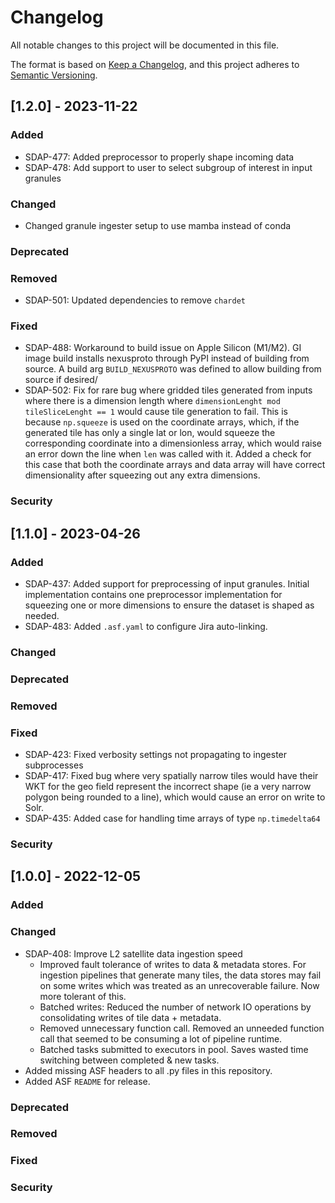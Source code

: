 # Changelog
All notable changes to this project will be documented in this file.

The format is based on [Keep a Changelog](https://keepachangelog.com/en/1.0.0/),
and this project adheres to [Semantic Versioning](https://semver.org/spec/v2.0.0.html).

## [1.2.0] - 2023-11-22
### Added
- SDAP-477: Added preprocessor to properly shape incoming data
- SDAP-478: Add support to user to select subgroup of interest in input granules
### Changed
- Changed granule ingester setup to use mamba instead of conda
### Deprecated
### Removed
- SDAP-501: Updated dependencies to remove `chardet`
### Fixed
- SDAP-488: Workaround to build issue on Apple Silicon (M1/M2). GI image build installs nexusproto through PyPI instead of building from source. A build arg `BUILD_NEXUSPROTO` was defined to allow building from source if desired/
- SDAP-502: Fix for rare bug where gridded tiles generated from inputs where there is a dimension length where `dimensionLenght mod tileSliceLenght == 1` would cause tile generation to fail. This is because `np.squeeze` is used on the coordinate arrays, which, if the generated tile has only a single lat or lon, would squeeze the corresponding coordinate into a dimensionless array, which would raise an error down the line when `len` was called with it. Added a check for this case that both the coordinate arrays and data array will have correct dimensionality after squeezing out any extra dimensions. 
### Security

## [1.1.0] - 2023-04-26
### Added
- SDAP-437: Added support for preprocessing of input granules. Initial implementation contains one preprocessor implementation for squeezing one or more dimensions to ensure the dataset is shaped as needed.
- SDAP-483: Added `.asf.yaml` to configure Jira auto-linking.
### Changed
### Deprecated
### Removed
### Fixed
- SDAP-423: Fixed verbosity settings not propagating to ingester subprocesses
- SDAP-417: Fixed bug where very spatially narrow tiles would have their WKT for the geo field represent the incorrect shape (ie a very narrow polygon being rounded to a line), which would cause an error on write to Solr.
- SDAP-435: Added case for handling time arrays of type `np.timedelta64`
### Security

## [1.0.0] - 2022-12-05
### Added
### Changed
 - SDAP-408: Improve L2 satellite data ingestion speed
   - Improved fault tolerance of writes to data & metadata stores. For ingestion pipelines that generate many tiles, the data stores may fail on some writes which was treated as an unrecoverable failure. Now more tolerant of this.
   - Batched writes: Reduced the number of network IO operations by consolidating writes of tile data + metadata.
   - Removed unnecessary function call. Removed an unneeded function call that seemed to be consuming a lot of pipeline runtime.
   - Batched tasks submitted to executors in pool. Saves wasted time switching between completed & new tasks.
- Added missing ASF headers to all .py files in this repository.
- Added ASF `README` for release.
### Deprecated
### Removed
### Fixed
### Security


